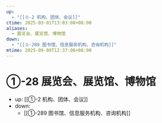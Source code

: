```yaml
---
up:
  - "[[①-2 机构、团体、会议]]"
ctime: 2025-03-01T13:03:08+08:00
aliases:
  - 展览会、展览馆、博物馆
down:
  - "[[①-289 图书馆、信息服务机构、咨询机构]]"
mtime: 2025-09-09T12:37:06+08:00
---
```


# ①-28 展览会、展览馆、博物馆

- up: [[①-2 机构、团体、会议]]
- down:	
	- [[①-289 图书馆、信息服务机构、咨询机构]] 
	
